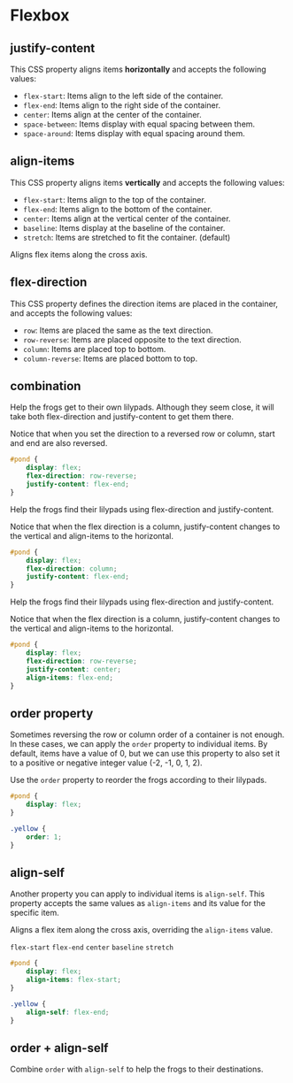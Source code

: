 # Flexbox

## justify-content

This CSS property aligns items **horizontally** and accepts the following values:

* `flex-start`: Items align to the left side of the container.
* `flex-end`: Items align to the right side of the container.
* `center`: Items align at the center of the container.
* `space-between`: Items display with equal spacing between them.
* `space-around`: Items display with equal spacing around them.

## align-items

This CSS property aligns items **vertically** and accepts the following values:

* `flex-start`: Items align to the top of the container.
* `flex-end`: Items align to the bottom of the container.
* `center`: Items align at the vertical center of the container.
* `baseline`: Items display at the baseline of the container.
* `stretch`: Items are stretched to fit the container. (default)

Aligns flex items along the cross axis.

## flex-direction

This CSS property defines the direction items are placed in the container, and accepts the following values:

* `row`: Items are placed the same as the text direction.
* `row-reverse`: Items are placed opposite to the text direction.
* `column`: Items are placed top to bottom.
* `column-reverse`: Items are placed bottom to top.

## combination

Help the frogs get to their own lilypads. Although they seem close, it will take both flex-direction and justify-content to get them there.

Notice that when you set the direction to a reversed row or column, start and end are also reversed.

```css
#pond {
	display: flex;
	flex-direction: row-reverse;
	justify-content: flex-end;
}
```

Help the frogs find their lilypads using flex-direction and justify-content.

Notice that when the flex direction is a column, justify-content changes to the vertical and align-items to the horizontal.

```css
#pond {
	display: flex;
	flex-direction: column;
	justify-content: flex-end;
}
```

Help the frogs find their lilypads using flex-direction and justify-content.

Notice that when the flex direction is a column, justify-content changes to the vertical and align-items to the horizontal.

```css
#pond {
	display: flex;
	flex-direction: row-reverse;
	justify-content: center;
	align-items: flex-end;
}
```

## order property

Sometimes reversing the row or column order of a container is not enough. In these cases, we can apply the `order` property to individual items. By default, items have a value of 0, but we can use this property to also set it to a positive or negative integer value (-2, -1, 0, 1, 2).

Use the `order` property to reorder the frogs according to their lilypads.

```css
#pond {
	display: flex;
}

.yellow {
	order: 1;
}
```

## align-self

Another property you can apply to individual items is `align-self`. This property accepts the same values as `align-items` and its value for the specific item.

Aligns a flex item along the cross axis, overriding the `align-items` value.

`flex-start` `flex-end` `center` `baseline` `stretch`

```css
#pond {
	display: flex;
	align-items: flex-start;
}

.yellow {
	align-self: flex-end;
}
```

## order + align-self

Combine `order` with `align-self` to help the frogs to their destinations.

